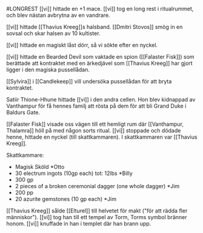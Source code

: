 #LONGREST 
[[vi]] hittade en +1 mace. [[vi]] tog en long rest i ritualrummet, och blev nästan avbrytna av en vandrare. 

[[vi]] hittade [[Thavius Kreeg]]s halsband. [[Dmitri Stovos]] smög in en sovsal och skar halsen av 10 kultister. 

[[vi]] hittade en magiskt låst dörr, så vi sökte efter en nyckel. 

[[vi]] hittade en Bearded Devil som vaktade en spion ([[Falaster Fisk]]) som berättade att kontraktet med en ärkedjävel som [[Thavius Kreeg]] har gjort ligger i den magiska pussellådan. 

[[Sylvira]] i [[Candlekeep]] vill undersöka pussellådan för att bryta kontraktet. 

Satiir Thione-Hhune hittade [[vi]] i den andra cellen. Hon blev kidnappad av Vanthampur för få hennes familj att rösta på dem för att bli Grand Duke i Baldurs Gate. 

[[Falaster Fisk]] visade oss vägen till ett hemligt rum där [[Vanthampur, Thalamra]] höll på med någon sorts ritual. [[vi]] stoppade och dödade henne, hittade en nyckel (till skattkammaren). I skattkammaren var [[Thavius Kreeg]].

Skattkammare: 
- Magisk Sköld *Otto
- 30 electrum ingots (10gp each) tot: 12lbs *Billy
- 300 gp
- 2 pieces of a broken ceremonial dagger (one whole dagger) *Jim
- 200 pp
- 20 azurite gemstones (10 gp each) *Jim

[[Thavius Kreeg]] sålde [[Elturel]] till helvetet för makt ("för att rädda fler människor"). [[vi]] tog han till ett tempel av Torm, Torms symbol bränner honom. [[vi]] knuffade in han i templet där han brann upp. 